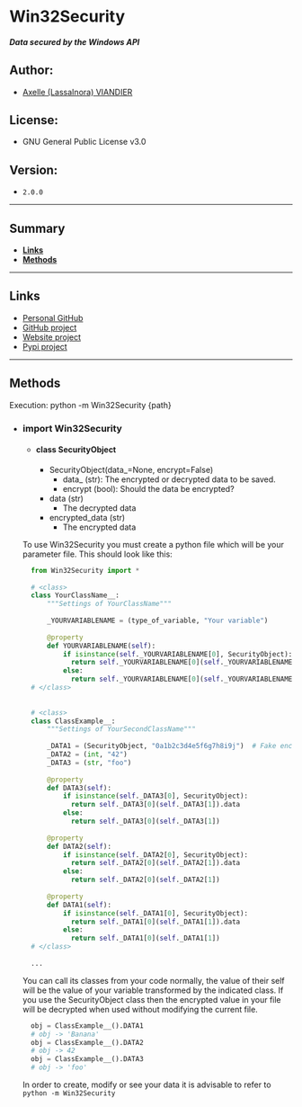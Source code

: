 # Win32Security

#### _Data secured by the Windows API_

Author:
-------
- [Axelle (LassaInora) VIANDIER](mailto:axelleviandier@lassainora.fr)

License:
--------
- GNU General Public License v3.0

Version:
--------
- `2.0.0`

--------
## Summary

- **[Links](#links)**
- **[Methods](#methods)**
--------

## Links

- [Personal GitHub](https://github.com/LassaInora)
- [GitHub project](https://github.com/LassaInora/Win32Security)
- [Website project](https://lassainora.fr/projets/librairies/Win32Security)
- [Pypi project](https://pypi.org/project/Win32Security/)

--------
## Methods

 Execution: python -m Win32Security {path}
    
- ### import Win32Security
  - #### class SecurityObject
    - SecurityObject(data_=None, encrypt=False)
      - data_ (str): The encrypted or decrypted data to be saved.
      - encrypt (bool): Should the data be encrypted?
    - data (str)
      - The decrypted data
    - encrypted_data (str)
      - The encrypted data


  To use Win32Security you must create a python file which will be your parameter file.
  This should look like this:

  ```python
    from Win32Security import *
    
    # <class>
    class YourClassName__:
        """Settings of YourClassName"""
        
        _YOURVARIABLENAME = (type_of_variable, "Your variable")
        
        @property
        def YOURVARIABLENAME(self):
            if isinstance(self._YOURVARIABLENAME[0], SecurityObject):
              return self._YOURVARIABLENAME[0](self._YOURVARIABLENAME[1]).data
            else:
              return self._YOURVARIABLENAME[0](self._YOURVARIABLENAME[1])
    # </class>
    
    
    # <class>
    class ClassExample__:
        """Settings of YourSecondClassName"""
        
        _DATA1 = (SecurityObject, "0a1b2c3d4e5f6g7h8i9j")  # Fake encrypted 'Banana'
        _DATA2 = (int, "42")
        _DATA3 = (str, "foo")
        
        @property
        def DATA3(self):
            if isinstance(self._DATA3[0], SecurityObject):
              return self._DATA3[0](self._DATA3[1]).data
            else:
              return self._DATA3[0](self._DATA3[1])
        
        @property
        def DATA2(self):
            if isinstance(self._DATA2[0], SecurityObject):
              return self._DATA2[0](self._DATA2[1]).data
            else:
              return self._DATA2[0](self._DATA2[1])
        
        @property
        def DATA1(self):
            if isinstance(self._DATA1[0], SecurityObject):
              return self._DATA1[0](self._DATA1[1]).data
            else:
              return self._DATA1[0](self._DATA1[1])
    # </class>
    
    ...
  ```
  
  You can call its classes from your code normally, the value of their self will be the value of your variable transformed by the indicated class.
If you use the SecurityObject class then the encrypted value in your file will be decrypted when used without modifying the current file.
  
  ```python
    obj = ClassExample__().DATA1
    # obj -> 'Banana'
    obj = ClassExample__().DATA2
    # obj -> 42
    obj = ClassExample__().DATA3
    # obj -> 'foo'
  ```

  In order to create, modify or see your data it is advisable to refer to `python -m Win32Security`

        
